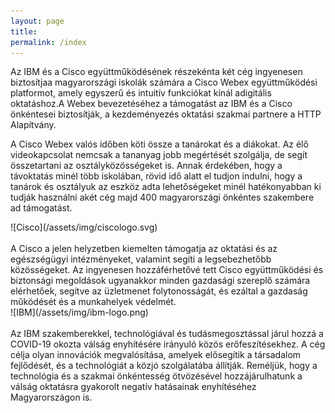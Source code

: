 ```yaml
---
layout: page
title: 
permalink: /index
---
```

Az IBM és a Cisco együttműködésének részekénta két cég ingyenesen biztosítjaa magyarországi iskolák számára a Cisco Webex együttműködési platformot, amely egyszerű és intuitív funkciókat kínál adigitális oktatáshoz.A Webex bevezetéséhez a támogatást az IBM és a Cisco önkéntesei biztosítják, a kezdeményezés oktatási szakmai partnere a HTTP Alapítvány.

A Cisco Webex valós időben köti össze a tanárokat és a diákokat. Az élő videokapcsolat nemcsak a tananyag jobb megértését szolgálja, de segít összetartani az osztályközösségeket is. Annak érdekében, hogy a távoktatás minél több iskolában, rövid idő alatt el tudjon indulni, hogy a tanárok és osztályuk az eszköz adta lehetőségeket minél hatékonyabban ki tudják használni akét cég majd 400 magyarországi önkéntes szakembere ad támogatást.

<div class="row">
  <div class="col-md-6" markdown="1">
![Cisco](/assets/img/ciscologo.svg)
<br>
<br>
A Cisco a jelen helyzetben kiemelten támogatja az oktatási és az egészségügyi intézményeket, valamint segíti a legsebezhetőbb közösségeket. Az ingyenesen hozzáférhetővé tett Cisco együttműködési és biztonsági megoldások ugyanakkor minden gazdasági szereplő számára elérhetőek, segítve az üzletmenet folytonosságát, és ezáltal a gazdaság működését és a munkahelyek védelmét.
</div>
  <div class="col-md-6" markdown="1">
![IBM](/assets/img/ibm-logo.png)
<br>
<br>
Az IBM szakemberekkel, technológiával és tudásmegosztással járul hozzá a COVID-19 okozta válság enyhítésére irányuló közös erőfeszítésekhez. A cég célja olyan innovációk megvalósítása, amelyek elősegítik a társadalom fejlődését, és a technológiát a közjó szolgálatába állítják. Reméljük, hogy a technológia és a szakmai önkéntesség ötvözésével hozzájárulhatunk a válság oktatásra gyakorolt negatív hatásainak enyhítéséhez Magyarországon is.
   </div>
</div>
